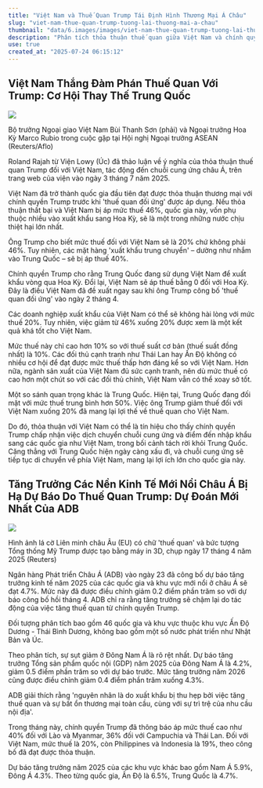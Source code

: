 ```yaml
---
title: "Việt Nam và Thuế Quan Trump Tái Định Hình Thương Mại Á Châu"
slug: "viet-nam-thue-quan-trump-tuong-lai-thuong-mai-a-chau"
thumbnail: "data/6.images/images/viet-nam-thue-quan-trump-tuong-lai-thuong-mai-a-chau.webp"
description: "Phân tích thỏa thuận thuế quan giữa Việt Nam và chính quyền Trump, vai trò đối tác thay thế Trung Quốc và dự báo tăng trưởng kinh tế châu Á từ ADB."
use: true
created_at: "2025-07-24 06:15:12"
---
```


## Việt Nam Thắng Đàm Phán Thuế Quan Với Trump: Cơ Hội Thay Thế Trung Quốc

![](/images/20250724-00138319-wedge-000-1-view.webp)

Bộ trưởng Ngoại giao Việt Nam Bùi Thanh Sơn (phải) và Ngoại trưởng Hoa Kỳ Marco Rubio trong cuộc gặp tại Hội nghị Ngoại trưởng ASEAN (Reuters/Aflo)

Roland Rajah từ Viện Lowy (Úc) đã thảo luận về ý nghĩa của thỏa thuận thuế quan Trump đối với Việt Nam, tác động đến chuỗi cung ứng châu Á, trên trang web của viện vào ngày 3 tháng 7 năm 2025.

Việt Nam đã trở thành quốc gia đầu tiên đạt được thỏa thuận thương mại với chính quyền Trump trước khi 'thuế quan đối ứng' được áp dụng. Nếu thỏa thuận thất bại và Việt Nam bị áp mức thuế 46%, quốc gia này, vốn phụ thuộc nhiều vào xuất khẩu sang Hoa Kỳ, sẽ là một trong những nước chịu thiệt hại lớn nhất.

Ông Trump cho biết mức thuế đối với Việt Nam sẽ là 20% chứ không phải 46%. Tuy nhiên, các mặt hàng 'xuất khẩu trung chuyển' – dường như nhắm vào Trung Quốc – sẽ bị áp thuế 40%.

Chính quyền Trump cho rằng Trung Quốc đang sử dụng Việt Nam để xuất khẩu vòng qua Hoa Kỳ. Đổi lại, Việt Nam sẽ áp thuế bằng 0 đối với Hoa Kỳ. Đây là điều Việt Nam đã đề xuất ngay sau khi ông Trump công bố 'thuế quan đối ứng' vào ngày 2 tháng 4.

Các doanh nghiệp xuất khẩu của Việt Nam có thể sẽ không hài lòng với mức thuế 20%. Tuy nhiên, việc giảm từ 46% xuống 20% được xem là một kết quả khá tốt cho Việt Nam.

Mức thuế này chỉ cao hơn 10% so với thuế suất cơ bản (thuế suất đồng nhất) là 10%. Các đối thủ cạnh tranh như Thái Lan hay Ấn Độ không có nhiều cơ hội để đạt được mức thuế thấp hơn đáng kể so với Việt Nam. Hơn nữa, ngành sản xuất của Việt Nam đủ sức cạnh tranh, nên dù mức thuế có cao hơn một chút so với các đối thủ chính, Việt Nam vẫn có thể xoay sở tốt.

Một so sánh quan trọng khác là Trung Quốc. Hiện tại, Trung Quốc đang đối mặt với mức thuế trung bình hơn 50%. Việc ông Trump giảm thuế đối với Việt Nam xuống 20% đã mang lại lợi thế về thuế quan cho Việt Nam.

Do đó, thỏa thuận với Việt Nam có thể là tín hiệu cho thấy chính quyền Trump chấp nhận việc dịch chuyển chuỗi cung ứng và điểm đến nhập khẩu sang các quốc gia như Việt Nam, trong bối cảnh tách rời khỏi Trung Quốc. Căng thẳng với Trung Quốc hiện ngày càng xấu đi, và chuỗi cung ứng sẽ tiếp tục di chuyển về phía Việt Nam, mang lại lợi ích lớn cho quốc gia này.

## Tăng Trưởng Các Nền Kinh Tế Mới Nổi Châu Á Bị Hạ Dự Báo Do Thuế Quan Trump: Dự Đoán Mới Nhất Của ADB

![](/images/20250723-00000119-asahi-000-1-view.webp)

Hình ảnh lá cờ Liên minh châu Âu (EU) có chữ 'thuế quan' và bức tượng Tổng thống Mỹ Trump được tạo bằng máy in 3D, chụp ngày 17 tháng 4 năm 2025 (Reuters)

Ngân hàng Phát triển Châu Á (ADB) vào ngày 23 đã công bố dự báo tăng trưởng kinh tế năm 2025 của các quốc gia và khu vực mới nổi ở châu Á sẽ đạt 4.7%. Mức này đã được điều chỉnh giảm 0.2 điểm phần trăm so với dự báo công bố hồi tháng 4. ADB chỉ ra rằng tăng trưởng sẽ chậm lại do tác động của việc tăng thuế quan từ chính quyền Trump.

Đối tượng phân tích bao gồm 46 quốc gia và khu vực thuộc khu vực Ấn Độ Dương - Thái Bình Dương, không bao gồm một số nước phát triển như Nhật Bản và Úc.

Theo phân tích, sự sụt giảm ở Đông Nam Á là rõ rệt nhất. Dự báo tăng trưởng Tổng sản phẩm quốc nội (GDP) năm 2025 của Đông Nam Á là 4.2%, giảm 0.5 điểm phần trăm so với dự báo trước. Mức tăng trưởng năm 2026 cũng được điều chỉnh giảm 0.4 điểm phần trăm xuống 4.3%.

ADB giải thích rằng 'nguyên nhân là do xuất khẩu bị thu hẹp bởi việc tăng thuế quan và sự bất ổn thương mại toàn cầu, cùng với sự trì trệ của nhu cầu nội địa'.

Trong tháng này, chính quyền Trump đã thông báo áp mức thuế cao như 40% đối với Lào và Myanmar, 36% đối với Campuchia và Thái Lan. Đối với Việt Nam, mức thuế là 20%, còn Philippines và Indonesia là 19%, theo công bố đã đạt được thỏa thuận.

Dự báo tăng trưởng năm 2025 của các khu vực khác bao gồm Nam Á 5.9%, Đông Á 4.3%. Theo từng quốc gia, Ấn Độ là 6.5%, Trung Quốc là 4.7%.
